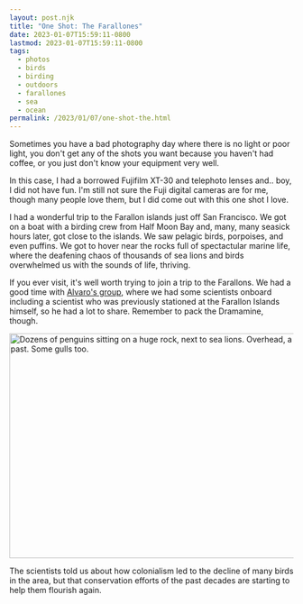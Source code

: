 ```yaml
---
layout: post.njk
title: "One Shot: The Farallones"
date: 2023-01-07T15:59:11-0800
lastmod: 2023-01-07T15:59:11-0800
tags:
  - photos
  - birds
  - birding
  - outdoors
  - farallones
  - sea
  - ocean
permalink: /2023/01/07/one-shot-the.html
---
```

Sometimes you have a bad photography day where there is no light or poor light, you don't get any of the shots you want because you haven't had coffee, or you just don't know your equipment very well.

In this case, I had a borrowed Fujifilm XT-30 and telephoto lenses and.. boy, I did not have fun. I'm still not sure the Fuji digital cameras are for me, though many people love them, but I did come out with this one shot I love.

I had a wonderful trip to the Farallon islands just off San Francisco. We got on a boat with a birding crew from Half Moon Bay and, many, many seasick hours later, got close to the islands. We saw pelagic birds, porpoises, and even puffins. We got to hover near the rocks full of spectactular marine life, where the deafening chaos of thousands of sea lions and birds overwhelmed us with the sounds of life, thriving.

If you ever visit, it's well worth trying to join a trip to the Farallons. We had a good time with [Alvaro's group](https://www.alvarosadventures.com/how-to-pick-a-pelagic-trip.html), where we had some scientists onboard including a scientist who was previously stationed at the Farallon Islands himself, so he had a lot to share. Remember to pack the Dramamine, though. 

<img src="/photos/uploads/bb163fff38.jpg" width="600" height="399" alt="Dozens of penguins sitting on a huge rock, next to sea lions. Overhead, a bird flies past. Some gulls too." />

The scientists told us about how colonialism led to the decline of many birds in the area, but that conservation efforts of the past decades are starting to help them flourish again.
